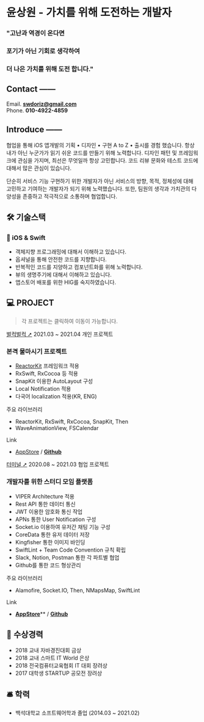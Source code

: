 # 윤상원 - 가치를 위해 도전하는 개발자

### "고난과 역경이 온다면    
### 포기가 아닌 기회로 생각하여    
### 더 나은 가치를 위해 도전 합니다."    

## Contact ——

Email. **swdoriz@gmail.com**   
Phone. **010-4922-4859**


## Introduce ——
협업을 통해 iOS 앱개발의 기획 • 디자인 • 구현 A to Z • 출시를 경험 했습니다.
항상 내가 아닌 누군가가 읽기 쉬운 코드를 만들기 위해 노력합니다.
디자인 패턴 및 프레임워크에 관심을 가지며, 최선은 무엇일까 항상 고민합니다.
코드 리뷰 문화와 테스트 코드에 대해서 많은 관심이 있습니다.

단순히 서비스 기능 구현하기 위한 개발자가 아닌 서비스의 방향, 목적, 정체성에 대해 고민하고 기여하는 개발자가 되기 위해 노력했습니다. 또한, 팀원의 생각과 가치관의 다양성을 존중하고 적극적으로 소통하며 협업합니다.

## 🛠 기술스택


### 🔸 iOS  & Swift

- 객체지향 프로그래밍에 대해서 이해하고 있습니다.
- 옵셔널을 통해 안전한 코드를 지향합니다.
- 반복적인 코드를 지양하고 컴포넌트화를 위해 노력합니다.
- 뷰의 생명주기에 대해서 이해하고 있습니다.
- 앱스토어 배포를 위한 HIG를 숙지하였습니다.

## 💻 PROJECT

> 각 프로젝트는 클릭하여 이동이 가능합니다.

[벌컥벌컥 ➚](https://www.notion.so/8da0c673f48a42889e791e35224c0eed)
2021.03 ~ 2021.04
개인 프로젝트

### 본격 물마시기 프로젝트

- [ReactorKit](https://github.com/ReactorKit/ReactorKit) 프레임워크 적용
- RxSwift, RxCocoa 등 적용
- SnapKit 이용한 AutoLayout 구성
- Local Notification 적용
- 다국어 localization 적용(KR, ENG)

주요 라이브러리

- ReactorKit, RxSwift, RxCocoa, SnapKit, Then
- WaveAnimationView, FSCalendar

Link

- [AppStore](https://apps.apple.com/kr/app/%EB%B2%8C%EC%BB%A5%EB%B2%8C%EC%BB%A5/id1563673158) / [**Github**](https://github.com/feelsodev/DrinkSomeWater)

[터미널 ➚](https://www.notion.so/c30f673f095243f7a594c0b4459af00c)
2020.08 ~ 2021.03
협업 프로젝트

### 개발자를 위한 스터디 모임 플랫폼

- VIPER Architecture 적용
- Rest API 통한 데이터 통신
- JWT 이용한 암호화 통신 작업
- APNs 통한 User Notification 구성
- Socket.io 이용하여 유저간 채팅 기능 구성
- CoreData 통한 유저 데이터 저장
- Kingfisher 통한 이미지 바인딩
- SwiftLint + Team Code Convention 규칙 확립
- Slack, Notion, Postman 통한 각 파트별 협업
- Github를 통한 코드 형상관리

주요 라이브러리

- Alamofire, Socket.IO, Then, NMapsMap, SwiftLint

Link
- [**AppStore**](https://apps.apple.com/app/id1557178596)** / [**Github**](https://github.com/iron-mental/americano)

## 🏅 수상경력
- 2018 교내 자바경진대회 금상
- 2018 교내 스마트 IT World 은상
- 2018 전국컴퓨터교육협회 IT 대회 장려상
- 2017 대학생 STARTUP 공모전 장려상

## 🛎 학력
- 백석대학교 소프트웨어학과 졸업 (2014.03 ~ 2021.02)
